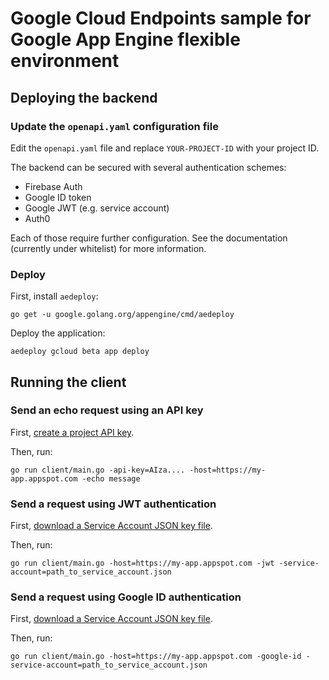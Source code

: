 # Google Cloud Endpoints sample for Google App Engine flexible environment

## Deploying the backend

### Update the `openapi.yaml` configuration file

Edit the `openapi.yaml` file and replace `YOUR-PROJECT-ID` with your project ID.

The backend can be secured with several authentication schemes:

* Firebase Auth
* Google ID token
* Google JWT (e.g. service account)
* Auth0

Each of those require further configuration.
See the documentation (currently under whitelist) for more information.

### Deploy

First, install `aedeploy`:

    go get -u google.golang.org/appengine/cmd/aedeploy

Deploy the application:

    aedeploy gcloud beta app deploy

## Running the client

### Send an echo request using an API key

First, [create a project API key](https://console.developers.google.com/apis/credentials).

Then, run:

```
go run client/main.go -api-key=AIza.... -host=https://my-app.appspot.com -echo message
```

### Send a request using JWT authentication

First, [download a Service Account JSON key file](https://developers.google.com/identity/protocols/OAuth2ServiceAccount#creatinganaccount).

Then, run:

```
go run client/main.go -host=https://my-app.appspot.com -jwt -service-account=path_to_service_account.json
```

### Send a request using Google ID authentication

First, [download a Service Account JSON key file](https://developers.google.com/identity/protocols/OAuth2ServiceAccount#creatinganaccount).

Then, run:

```
go run client/main.go -host=https://my-app.appspot.com -google-id -service-account=path_to_service_account.json
```
